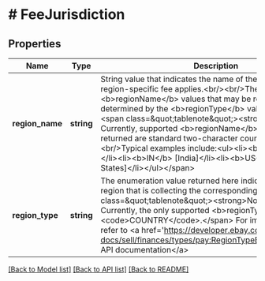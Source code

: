 # # FeeJurisdiction

## Properties

Name | Type | Description | Notes
------------ | ------------- | ------------- | -------------
**region_name** | **string** | String value that indicates the name of the region to which a region-specific fee applies.&lt;br/&gt;&lt;br/&gt;The set of valid &lt;b&gt;regionName&lt;/b&gt; values that may be returned is determined by the &lt;b&gt;regionType&lt;/b&gt; value.&lt;br/&gt;&lt;br/&gt;&lt;span class&#x3D;\&quot;tablenote\&quot;&gt;&lt;strong&gt;Note:&lt;/strong&gt; Currently, supported &lt;b&gt;regionName&lt;/b&gt; values that may be returned are standard two-character country codes.&lt;br/&gt;&lt;br/&gt;Typical examples include:&lt;ul&gt;&lt;li&gt;&lt;b&gt;MX&lt;/b&gt; [Mexico]&lt;/li&gt;&lt;li&gt;&lt;b&gt;IN&lt;/b&gt; [India]&lt;/li&gt;&lt;li&gt;&lt;b&gt;US&lt;/b&gt; [United States]&lt;/li&gt;&lt;/ul&gt;&lt;/span&gt; | [optional]
**region_type** | **string** | The enumeration value returned here indicates the type of region that is collecting the corresponding fee.&lt;br/&gt;&lt;span class&#x3D;\&quot;tablenote\&quot;&gt;&lt;strong&gt;Note:&lt;/strong&gt; Currently, the only supported &lt;b&gt;regionType&lt;/b&gt; is &lt;code&gt;COUNTRY&lt;/code&gt;.&lt;/span&gt; For implementation help, refer to &lt;a href&#x3D;&#39;https://developer.ebay.com/api-docs/sell/finances/types/pay:RegionTypeEnum&#39;&gt;eBay API documentation&lt;/a&gt; | [optional]

[[Back to Model list]](../../README.md#models) [[Back to API list]](../../README.md#endpoints) [[Back to README]](../../README.md)
